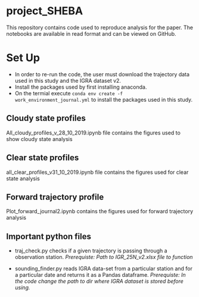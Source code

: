 # project_SHEBA
This repository contains code used to reproduce analysis for the paper. The notebooks are available in read format and can be viewed on GitHub.

# Set Up
* In order to re-run the code, the user must download the trajectory data used in this study and the IGRA dataset v2.
* Install the packages used by first installing anaconda.
* On the termial execute `conda env create -f work_environment_journal.yml` to install the packages used in this study. 


## Cloudy state profiles
All_cloudy_profiles_v_28_10_2019.ipynb file contains the figures used to show cloudy state analysis

## Clear state profiles
all_clear_profiles_v31_10_2019.ipynb file contains the figures used for clear state analysis

## Forward trajectory profile
Plot_forward_journal2.ipynb contains the figures used for forward trajectory analysis

## Important python files
* traj_check.py checks if a given trajectory is passing through a observation station. *Prerequiste: Path to IGR_25N_v2.xlsx file to function*

* sounding_finder.py reads IGRA data-set from a particular station and for a particular date and returns it as a Pandas dataframe. *Prerequiste: In the code change the path to dir where IGRA dataset is stored before using.* 
